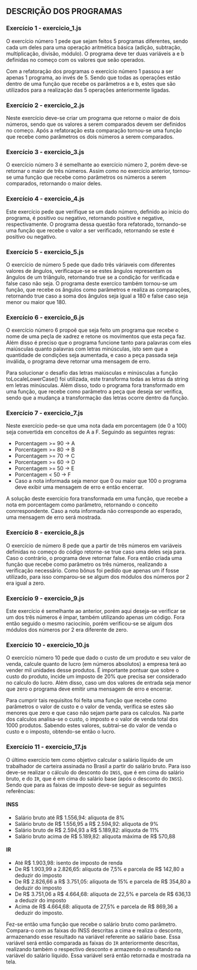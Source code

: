 ## DESCRIÇÃO DOS PROGRAMAS

### Exercício 1 - exercicio_1.js

O exercício número 1 pede que sejam feitos 5 programas diferentes, sendo cada um deles para uma operação aritmética básica (adição, subtração, multiplicação, divisão, módulo). O programa deve ter duas variáveis a e b definidas no começo com os valores que seão operados.

Com a refatoração dos programas o exercício número 1 passou a ser apenas 1 programa, ao invés de 5. Sendo que todas as operações estão dentro de uma função que recebe os parâmetros a e b, estes que são utilizados para a realização das 5 operações anteriormente ligadas.

### Exercício 2 - exercicio_2.js

Neste exercício deve-se criar um programa que retorne o maior de dois números, sendo que os valores a serem comparados devem ser definidos no começo. Após a refatoração esta comparação tornou-se uma função que recebe como parâmetros os dois números a serem comparados.

### Exercício 3 - exercicio_3.js

O exercício número 3 é semelhante ao exercício número 2, porém deve-se retornar o maior de três números. Assim como no exercício anterior, tornou-se uma função que recebe como parâmetros os números a serem comparados, retornando o maior deles.

### Exercício 4 - exercicio_4.js

Este exercício pede que verifique se um dado número, definido ao início do programa, é positivo ou negativo, retornando positive e negative, respectivamente. O programa dessa questão fora refatorado, tornando-se uma função que recebe o valor a ser verificado, retornando se este é positivo ou negativo.

### Exercício 5 - exercicio_5.js

O exercício de número 5 pede que dado três váriaveis com diferentes valores de ângulos, verificaque-se se estes ângulos representam os ângulos de um triângulo, retornando true se a condição for verificada e false caso não seja. O programa deste exercíco também tornou-se um função, que recebe os ângulos como parâmetros e realiza as comparações, retornando true caso a soma dos ângulos seja igual a 180 e false caso seja menor ou maior que 180.

### Exercício 6 - exercicio_6.js

O exercício número 6 propoẽ que seja feito um programa que recebe o nome de uma peçla de xadrez e retone os movimentos que esta peça faz. Além disso é preciso que o programa funcione tanto para palavras com eles maiúsculas quanto palavras com letras minúsculas, isto sem que a quantidade de condições seja aumentada, e caso a peça passada seja inválida, o programa deve retornar uma mensagem de erro.

Para solucionar o desafio das letras maiúsculas e minúsculas a função toLocaleLowerCase() foi utilizada, este transforma todas as letras da string em letras minúsculas. Além disso, todo o programa fora transformado em uma função, que recebe como parâmetro a peça que deseja ser verifica, sendo que a mudança a transformação das letras ocorre dentro da função. 

### Exercício 7 - exercicio_7.js

Neste exercício pede-se que uma nota dada em porcentagem (de 0 a 100) seja convertida em conceitos de A a F. Seguindo as seguintes regras:
- Porcentagem >= 90 -> A
- Porcentagem >= 80 -> B
- Porcentagem >= 70 -> C
- Porcentagem >= 60 -> D
- Porcentagem >= 50 -> E
- Porcentagem < 50 -> F
- Caso a nota informada seja menor que 0 ou maior que 100 o programa deve exibir uma mensagem de erro e então encerrar.

A solução deste exercício fora transformada em uma função, que recebe a nota em porcentagem como parâmetro, retornando o conceito conrrespondente. Caso a nota informada não corresponde ao esperado, uma mensagem de erro será mostrada.

### Exercício 8 - exercicio_8.js

O exercício de número 8 pede que a partir de três números em variáveis definidas no começo do código retorne-se true caso uma deles seja para. Caso o contrário, o programa deve retornar false. Fora então criada uma função que recebe como parâmetro os três números, realizando a verificação necessãrio. Como bônus foi pedido que apenas um if fosse utilizado, para isso comparou-se se algum dos módulos dos números por 2 era igual a zero.

### Exercício 9 - exercicio_9.js

Este exercício é semelhante ao anterior, porém aqui deseja-se verificar se um dos três números é ímpar, também utilizando apenas um código. Fora então seguido o mesmo raciocínio, porém verificou-se se algum dos módulos dos números por 2 era diferente de zero.

### Exercício 10 - exercicio_10.js

O exercício número 10 pede que dado o custo de um produto e seu valor de venda, calcule quanto de lucro (em números absolutos) a empresa terá ao vender mil unidades desse produtos. É importante pontuar que sobre o custo do produto, incide um imposto de 20% que precisa ser considerado no calculo do lucro. Além disso, caso um dos valores de entrada seja menor que zero o programa deve emitir uma mensagem de erro e encerrar.

Para cumprir tais requisitos foi feita uma função que recebe como parâmetros o valor de custo e o valor de venda, verifica se estes são menores que zero e que caso não sejam parte para os calculos. Na parte dos calculos analisa-se o custo, o imposto e o valor de venda total dos 1000 produtos. Sabendo estes valores, subtrai-se do valor de venda o custo e o imposto, obtendo-se então o lucro.

### Exercício 11 - exercicio_17.js

O último exercício tem como objetivo calcular o salário líquido de um trabalhador de carteira assinada no Brasil a partir do salário bruto. Para isso deve-se realizar o cálculo do desconto do `INSS`, que é em cima do salário bruto, e do `IR`, que é em cima do salário base (após o desconto do `INSS`). Sendo que para as faixas de imposto deve-se seguir as seguintes referências:

#### INSS

- Salário bruto até R$ 1.556,94: alíquota de 8%
- Salário bruto de R$ 1.556,95 a R$ 2.594,92: alíquota de 9%
- Salário bruto de R$ 2.594,93 a R$ 5.189,82: alíquota de 11%
- Salário bruto acima de R$ 5.189,82: alíquota máxima de R$ 570,88

#### IR

- Até R$ 1.903,98: isento de imposto de renda
- De R$ 1.903,99 a 2.826,65: alíquota de 7,5% e parcela de R$ 142,80 a deduzir do imposto
- De R$ 2.826,66 a R$ 3.751,05: alíquota de 15% e parcela de R$ 354,80 a deduzir do imposto
- De R$ 3.751,06 a R$ 4.664,68: alíquota de 22,5% e parcela de R$ 636,13 a deduzir do imposto
- Acima de R$ 4.664,68: alíquota de 27,5% e parcela de R$ 869,36 a deduzir do imposto.

Fez-se então uma função que recebe o salário bruto como parâmetro. Compara-o com as faixas do INSS descritas a cima e realiza o desconto, armazenando esse resultado na variável referente ao salário base. Essa variável será então comparada as faixas do `IR` anteriormente descritas, realizando também o respectivo desconto e armazendo o resultando na variável do salário líquido. Essa variável será então retornada e mostrada na tela.
